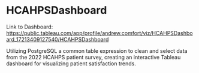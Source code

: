 # HCAHPSDashboard

Link to Dashboard: https://public.tableau.com/app/profile/andrew.comfort/viz/HCAHPSDashboard_17213409127540/HCAHPSDashboard

Utilizing PostgreSQL a common table expression to clean and select data from the 2022 HCAHPS patient survey,
creating an interactive Tableau dashboard for visualizing patient satisfaction trends.
